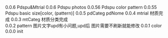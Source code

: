 0.0.6	Pdspu&Mtrial
0.0.6	Pdspu photos
0.0.56	Pdspu color pattern
0.0.55	Pdspu basic size[color, (pattern)]
0.0.5	pdCateg pdNome
0.0.4	mtrial
		材质完成
0.0.3	mtCateg
		材质分类完成	
0.0.2	pattern	
		图片文字upd有小问题,upd后 图片需要不刷新就能修改
0.0.1	color
0.0.0	init